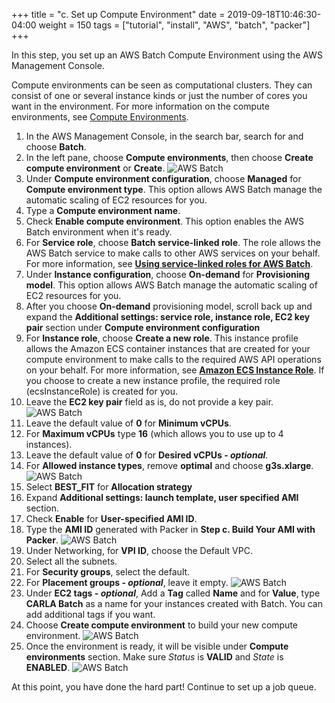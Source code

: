 +++
title = "c. Set up Compute Environment"
date = 2019-09-18T10:46:30-04:00
weight = 150
tags = ["tutorial", "install", "AWS", "batch", "packer"]
+++

In this step, you set up an AWS Batch Compute Environment using the AWS Management Console.

Compute environments can be seen as computational clusters. They can consist of one or several instance kinds or just the number of cores you want in the environment. For more information on the compute environments, see [Compute Environments](https://docs.aws.amazon.com/batch/latest/userguide/compute_environments.html).

1. In the AWS Management Console, in the search bar, search for and choose **Batch**.
2. In the left pane, choose **Compute environments**, then choose **Create compute environment** or **Create**.
![AWS Batch](/images/aws-batch/compute-env/batch_create_environment.png)
3. Under **Compute environment configuration**, choose **Managed** for **Compute environment type**. This option allows AWS Batch manage the automatic scaling of EC2 resources for you.
4. Type a **Compute environment name**.
5. Check **Enable compute environment**. This option enables the AWS Batch environment when it's ready.
6. For **Service role**, choose **Batch service-linked role**. The role allows the AWS Batch service to make calls to other AWS services on your behalf. For more information, see [**Using service-linked roles for AWS Batch**](https://docs.aws.amazon.com/batch/latest/userguide/using-service-linked-roles.html).
7. Under **Instance configuration**, choose **On-demand** for **Provisioning model**. This option allows AWS Batch manage the automatic scaling of EC2 resources for you.
8. After you choose **On-demand** provisioning model, scroll back up and expand the **Additional settings: service role, instance role, EC2 key pair** section under **Compute environment configuration**
9. For **Instance role**, choose **Create a new role**. This instance profile allows the Amazon ECS container instances that are created for your compute environment to make calls to the required AWS API operations on your behalf. For more information, see [**Amazon ECS Instance Role**](https://docs.aws.amazon.com/batch/latest/userguide/instance_IAM_role.html). If you choose to create a new instance profile, the required role (ecsInstanceRole) is created for you.
9. Leave the **EC2 key pair** field as is, do not provide a key pair.
![AWS Batch](/images/aws-batch/compute-env/batch_compute_environment_configuration.png)
11. Leave the default value of **0** for **Minimum vCPUs**.
12. For **Maximum vCPUs** type **16** (which allows you to use up to 4 instances).
13. Leave the default value of **0** for **Desired vCPUs - *optional***.
14. For **Allowed instance types**, remove **optimal** and choose **g3s.xlarge**.
![AWS Batch](/images/aws-batch/compute-env/batch_instance_configuration_1.png)
15. Select **BEST_FIT** for **Allocation strategy**
16. Expand **Additional settings: launch template, user specified AMI** section.
17. Check **Enable** for **User-specified AMI ID**.
18. Type the **AMI ID** generated with Packer in **Step c. Build Your AMI with Packer**.
![AWS Batch](/images/aws-batch/compute-env/batch_instance_configuration_2.png)
19. Under Networking, for **VPI ID**, choose the Default VPC.
20. Select all the subnets.
21. For **Security groups**, select the default.
22. For **Placement groups - *optional***, leave it empty.
![AWS Batch](/images/aws-batch/compute-env/batch_instance_configuration_3.png)
17. Under **EC2 tags - *optional***, Add a **Tag** called **Name** and for **Value**, type **CARLA Batch** as a name for your instances created with Batch. You can add additional tags if you want.
18. Choose **Create compute environment** to build your new compute environment.
![AWS Batch](/images/aws-batch/compute-env/batch_instance_configuration_4.png)
19. Once the environment is ready, it will be visible under **Compute environments** section. Make sure *Status* is **VALID** and *State* is **ENABLED**.
![AWS Batch](/images/aws-batch/compute-env/batch_environment_ready.png)

At this point, you have done the hard part! Continue to set up a job queue.



